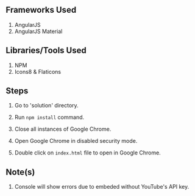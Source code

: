 ## Frameworks Used

1. AngularJS
2. AngularJS Material

## Libraries/Tools Used

1. NPM
2. Icons8 & Flaticons 

## Steps 

1. Go to 'solution' directory.

2. Run `npm install` command.

3. Close all instances of Google Chrome.

4. Open Google Chrome in disabled security mode.

5. Double click on `index.html` file to open in Google Chrome.

## Note(s)

1. Console will show errors due to embeded without YouTube's API key.
